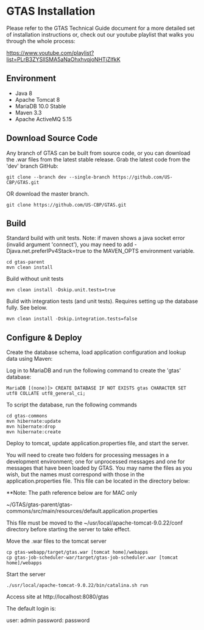 # GTAS Installation

Please refer to the GTAS Technical Guide document for a more detailed set of installation instructions or, check out our youtube playlist that walks you through the whole process:

https://www.youtube.com/playlist?list=PLrB3ZYSlISMA5aNaOhxhvqjoNHTjZIfkK

## Environment

* Java 8
* Apache Tomcat 8
* MariaDB 10.0 Stable
* Maven 3.3
* Apache ActiveMQ 5.15

## Download Source Code

Any branch of GTAS can be built from source code, or you can download the .war files from the latest stable release. Grab the latest code from the 'dev' branch GitHub:

```
git clone --branch dev --single-branch https://github.com/US-CBP/GTAS.git
```

OR download the master branch.

```
git clone https://github.com/US-CBP/GTAS.git
```

## Build

Standard build with unit tests. Note: if maven shows a java socket error (invalid argument 'connect'), you may need to add -Djava.net.preferIPv4Stack=true to the MAVEN_OPTS environment variable.

```
cd gtas-parent
mvn clean install
```

Build without unit tests

```
mvn clean install -Dskip.unit.tests=true
```

Build with integration tests (and unit tests).  Requires setting up the database fully.  See below.

```
mvn clean install -Dskip.integration.tests=false
```

## Configure & Deploy

Create the database schema, load application configuration and lookup data using Maven:

Log in to MariaDB and run the following command to create the 'gtas' database:

```
MariaDB [(none)]> CREATE DATABASE IF NOT EXISTS gtas CHARACTER SET utf8 COLLATE utf8_general_ci;
```

To script the database, run the following commands

```
cd gtas-commons
mvn hibernate:update
mvn hibernate:drop
mvn hibernate:create
```

Deploy to tomcat, update application.properties file, and start the server.

You will need to create two folders for processing messages in a development environment; one for unprocessed messages and one for messages that have been loaded by GTAS. You may name the files as you wish, but the names must correspond with those in the application.properties file. This file can be located in the directory below:

**Note: The path reference below are for MAC only

~/GTAS/gtas-parent/gtas-commons/src/main/resources/default.application.properties

This file must be moved to the ~/usr/local/apache-tomcat-9.0.22/conf directory before starting the server to take effect.

Move the .war files to the tomcat server

```
cp gtas-webapp/target/gtas.war [tomcat home]/webapps
cp gtas-job-scheduler-war/target/gtas-job-scheduler.war [tomcat home]/webapps
```

Start the server

```
./usr/local/apache-tomcat-9.0.22/bin/catalina.sh run
```

Access site at http://localhost:8080/gtas

The default login is:

user: admin
password: password
